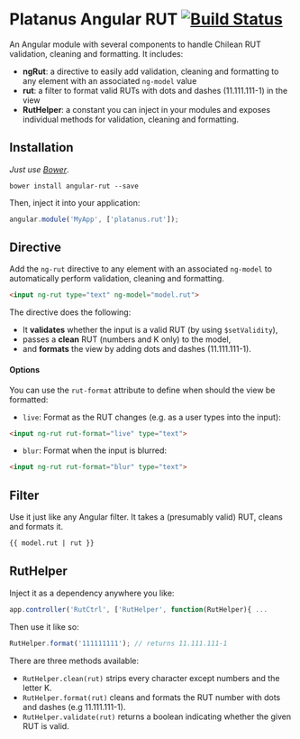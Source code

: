 Platanus Angular RUT [![Build Status](https://travis-ci.org/platanus/angular-rut.svg?branch=master)](https://travis-ci.org/platanus/angular-rut)
===============

An Angular module with several components to handle Chilean RUT validation, cleaning and formatting. It includes:

- **ngRut**: a directive to easily add validation, cleaning and formatting to any element with an associated ```ng-model``` value
- **rut**: a filter to format valid RUTs with dots and dashes (11.111.111-1) in the view
- **RutHelper**: a constant you can inject in your modules and exposes individual methods for validation, cleaning and formatting.

## Installation

*Just use [Bower](http://bower.io/)*.

```
bower install angular-rut --save
```

Then, inject it into your application:

```javascript
angular.module('MyApp', ['platanus.rut']);
```

## Directive

Add the ```ng-rut``` directive to any element with an associated ```ng-model``` to automatically perform validation, cleaning and formatting.

```html
<input ng-rut type="text" ng-model="model.rut">
```
The directive does the following:

- It **validates** whether the input is a valid RUT (by using ```$setValidity```),
- passes a **clean** RUT (numbers and K only) to the model,
- and **formats** the view by adding dots and dashes (11.111.111-1).

#### Options

You can use the ```rut-format``` attribute to define when should the view be formatted:

- ```live```: Format as the RUT changes (e.g. as a user types into the input):
```html
<input ng-rut rut-format="live" type="text">
```

- ```blur```: Format when the input is blurred:
```html
<input ng-rut rut-format="blur" type="text">
```


## Filter

Use it just like any Angular filter. It takes a (presumably valid) RUT, cleans and formats it.

```html
{{ model.rut | rut }} 
```

## RutHelper

Inject it as a dependency anywhere you like:

```javascript
app.controller('RutCtrl', ['RutHelper', function(RutHelper){ ...
```

Then use it like so:

```javascript
RutHelper.format('111111111'); // returns 11.111.111-1
```

There are three methods available:

- ```RutHelper.clean(rut)``` strips every character except numbers and the letter K.
- ```RutHelper.format(rut)``` cleans and formats the RUT number with dots and dashes (e.g 11.111.111-1).
- ```RutHelper.validate(rut)``` returns a boolean indicating whether the given RUT is valid.